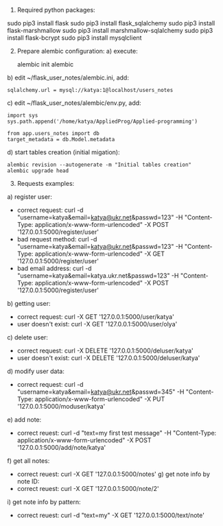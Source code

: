 1. Required python packages:

sudo pip3 install flask
sudo pip3 install flask_sqlalchemy
sudo pip3 install flask-marshmallow
sudo pip3 install marshmallow-sqlalchemy
sudo pip3 install flask-bcrypt
sudo pip3 install mysqlclient

2. Prepare alembic configuration:
a) execute:

    alembic init alembic

b) edit ~/flask_user_notes/alembic.ini, add:

    sqlalchemy.url = mysql://katya:1@localhost/users_notes


c) edit ~/flask_user_notes/alembic/env.py, add:

    import sys
    sys.path.append('/home/katya/AppliedProg/Applied-programming')

    from app.users_notes import db
    target_metadata = db.Model.metadata

d) start tables creation (initial migation):

    alembic revision --autogenerate -m "Initial tables creation"
    alembic upgrade head

3. Requests examples:

a) register user:
  - correct request:
      curl -d "username=katya&email=katya@ukr.net&passwd=123" -H "Content-Type: application/x-www-form-urlencoded" -X POST  '127.0.0.1:5000/register/user'
  - bad request method:
      curl -d "username=katya&email=katya@ukr.net&passwd=123" -H "Content-Type: application/x-www-form-urlencoded" -X GET  '127.0.0.1:5000/register/user'
  - bad email address:
      curl -d "username=katya&email=katya.ukr.net&passwd=123" -H "Content-Type: application/x-www-form-urlencoded" -X POST  '127.0.0.1:5000/register/user'

b) getting user:
  - correct request:
      curl -X GET '127.0.0.1:5000/user/katya'
  - user doesn't exist:
      curl -X GET '127.0.0.1:5000/user/olya'

c) delete user:
  - correct request:
      curl -X DELETE '127.0.0.1:5000/deluser/katya'
  - user doesn't exist:
      curl -X DELETE '127.0.0.1:5000/deluser/katya'

d) modify user data:
  - correct request:
      curl -d "username=katya&email=katya@ukr.net&passwd=345" -H "Content-Type: application/x-www-form-urlencoded" -X PUT  '127.0.0.1:5000/moduser/katya'

e) add note:
  - correct reuest:
      curl -d "text=my first test message" -H "Content-Type: application/x-www-form-urlencoded" -X POST  '127.0.0.1:5000/add/note/katya'

f) get all notes:
  - correct reuest:
      curl -X GET  '127.0.0.1:5000/notes'
g) get note info by note ID:
  - correct reuest:
      curl -X GET  '127.0.0.1:5000/note/2'

i) get note info by pattern:
  - correct reuest:
      curl -d "text=my" -X GET  '127.0.0.1:5000/text/note'
